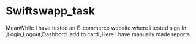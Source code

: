 # Swiftswapp_task
MeanWhile I have tested an E-commerce website where i tested sign In ,Login,Logout,Dashbord ,add to card ,Here i have manually made reports
